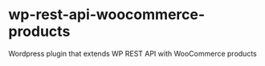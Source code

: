 # wp-rest-api-woocommerce-products
Wordpress plugin that extends WP REST API with WooCommerce products
